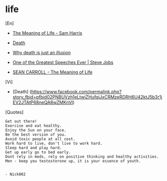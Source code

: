 # life

[En]
- [The Meaning of Life - Sam Harris](https://www.youtube.com/watch?v=srxDtefn740)

- [Death](https://www.youtube.com/watch?v=3QvUtMoEgUg)

- [Why death is just an illusion](https://www.youtube.com/watch?v=Zf8PWSQaEwY)

- [One of the Greatest Speeches Ever | Steve Jobs](https://www.youtube.com/watch?v=Tuw8hxrFBH8)

- [SEAN CARROLL - The Meaning of Life](https://www.youtube.com/watch?v=dLmY4ktOIOI)

[Vi]
- [Death] (https://www.facebook.com/permalink.php?story_fbid=pfbid02PNBUVzh1eLtwjZHufqiJxCRMzeRDRH6U42ktJ5b3r1jEV2JTAtP68neQA8wZMKnVl)


[Quotes]

```
Get out there!
Exercise and eat healthy.
Enjoy the Sun on your face.
Be the best version of you.
Avoid toxic people at all cost.
Work hard to live, don't live to work hard.
Sleep hard and play hard.
Get up early go to bed early.
Dont rely in meds, rely on positive thinking and healthy activities.
Men - keep you testosterone up, it is your essence of youth.


- Nick002
```
